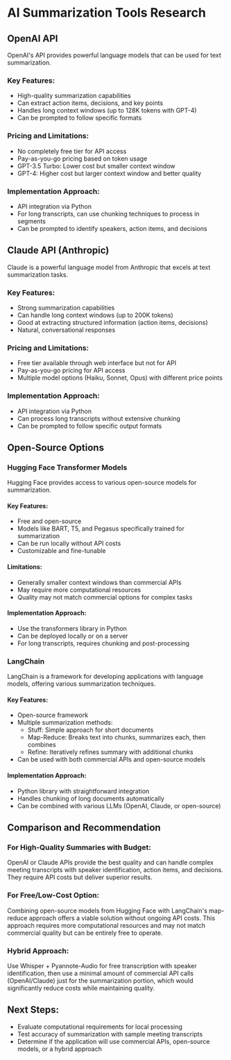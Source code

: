 # AI Summarization Tools Research

## OpenAI API

OpenAI's API provides powerful language models that can be used for text summarization.

### Key Features:
- High-quality summarization capabilities
- Can extract action items, decisions, and key points
- Handles long context windows (up to 128K tokens with GPT-4)
- Can be prompted to follow specific formats

### Pricing and Limitations:
- No completely free tier for API access
- Pay-as-you-go pricing based on token usage
- GPT-3.5 Turbo: Lower cost but smaller context window
- GPT-4: Higher cost but larger context window and better quality

### Implementation Approach:
- API integration via Python
- For long transcripts, can use chunking techniques to process in segments
- Can be prompted to identify speakers, action items, and decisions

## Claude API (Anthropic)

Claude is a powerful language model from Anthropic that excels at text summarization tasks.

### Key Features:
- Strong summarization capabilities
- Can handle long context windows (up to 200K tokens)
- Good at extracting structured information (action items, decisions)
- Natural, conversational responses

### Pricing and Limitations:
- Free tier available through web interface but not for API
- Pay-as-you-go pricing for API access
- Multiple model options (Haiku, Sonnet, Opus) with different price points

### Implementation Approach:
- API integration via Python
- Can process long transcripts without extensive chunking
- Can be prompted to follow specific output formats

## Open-Source Options

### Hugging Face Transformer Models

Hugging Face provides access to various open-source models for summarization.

#### Key Features:
- Free and open-source
- Models like BART, T5, and Pegasus specifically trained for summarization
- Can be run locally without API costs
- Customizable and fine-tunable

#### Limitations:
- Generally smaller context windows than commercial APIs
- May require more computational resources
- Quality may not match commercial options for complex tasks

#### Implementation Approach:
- Use the transformers library in Python
- Can be deployed locally or on a server
- For long transcripts, requires chunking and post-processing

### LangChain

LangChain is a framework for developing applications with language models, offering various summarization techniques.

#### Key Features:
- Open-source framework
- Multiple summarization methods:
  - Stuff: Simple approach for short documents
  - Map-Reduce: Breaks text into chunks, summarizes each, then combines
  - Refine: Iteratively refines summary with additional chunks
- Can be used with both commercial APIs and open-source models

#### Implementation Approach:
- Python library with straightforward integration
- Handles chunking of long documents automatically
- Can be combined with various LLMs (OpenAI, Claude, or open-source)

## Comparison and Recommendation

### For High-Quality Summaries with Budget:
OpenAI or Claude APIs provide the best quality and can handle complex meeting transcripts with speaker identification, action items, and decisions. They require API costs but deliver superior results.

### For Free/Low-Cost Option:
Combining open-source models from Hugging Face with LangChain's map-reduce approach offers a viable solution without ongoing API costs. This approach requires more computational resources and may not match commercial quality but can be entirely free to operate.

### Hybrid Approach:
Use Whisper + Pyannote-Audio for free transcription with speaker identification, then use a minimal amount of commercial API calls (OpenAI/Claude) just for the summarization portion, which would significantly reduce costs while maintaining quality.

## Next Steps:
- Evaluate computational requirements for local processing
- Test accuracy of summarization with sample meeting transcripts
- Determine if the application will use commercial APIs, open-source models, or a hybrid approach
